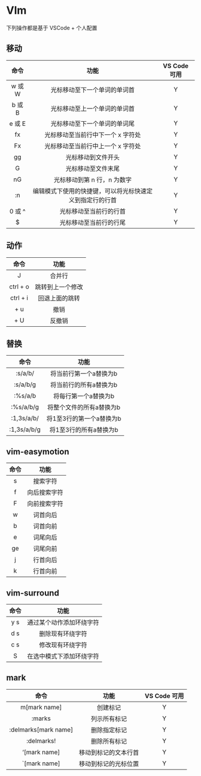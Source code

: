 # Vlm

下列操作都是基于 VSCode + 个人配置

## 移动

|  命令  |                           功能                           | VS Code 可用 |
| :----: | :------------------------------------------------------: | :----------: |
| w 或 W |               光标移动至下一个单词的单词首               |      Y       |
| b 或 B |               光标移动至上一个单词的单词首               |      Y       |
| e 或 E |               光标移动至下一个单词的单词尾               |      Y       |
|   fx   |            光标移动至当前行中下一个 x 字符处             |      Y       |
|   Fx   |            光标移动至当前行中上一个 x 字符处             |      Y       |
|   gg   |                    光标移动到文件开头                    |      Y       |
|   G    |                    光标移动至文件末尾                    |      Y       |
|   nG   |               光标移动到第 n 行，n 为数字                |      Y       |
|   :n   | 编辑模式下使用的快捷键，可以将光标快速定义到指定行的行首 |      Y       |
| 0 或 ^ |                  光标移动至当前行的行首                  |      Y       |
|   $    |                  光标移动至当前行的行尾                  |      Y       |

## 动作

|   命令   |       功能       |
| :------: | :--------------: |
|    J     |      合并行      |
| ctrl + o | 跳转到上一个修改 |
| ctrl + i |  回退上面的跳转  |
|   + u    |       撤销       |
|   + U    |      反撤销      |

## 替换

|    命令     |           功能           |
| :---------: | :----------------------: |
|   :s/a/b/   |  将当前行第一个a替换为b  |
|  :s/a/b/g   |  将当前行的所有a替换为b  |
|   :%s/a/b   |   将每行第一个a替换为b   |
|  :%s/a/b/g  | 将整个文件的所有a替换为b |
| :1,3s/a/b/  | 将1至3行的第一个a替换为b |
| :1,3s/a/b/g |  将1至3行的所有a替换为b  |

## vim-easymotion

| 命令 |     功能     |
| :--: | :----------: |
|  s   |   搜索字符   |
|  f   | 向后搜索字符 |
|  F   | 向前搜索字符 |
|  w   |   词首向后   |
|  b   |   词首向前   |
|  e   |   词尾向后   |
|  ge  |   词尾向前   |
|  j   |   行首向后   |
|  k   |   行首向前   |

## vim-surround

| 命令 |           功能           |
| :--: | :----------------------: |
| y s  | 通过某个动作添加环绕字符 |
| d s  |     删除现有环绕字符     |
| c s  |     修改现有环绕字符     |
|  S   | 在选中模式下添加环绕字符 |

## mark

|         命令         |         功能         | VS Code 可用 |
| :------------------: | :------------------: | :----------: |
|     m[mark name]     |       创建标记       |      Y       |
|        :marks        |     列示所有标记     |      Y       |
| :delmarks[mark name] |     删除指定标记     |      Y       |
|      :delmarks!      |     删除所有标记     |      Y       |
|     ‘[mark name]     | 移动到标记的文本行首 |      Y       |
|     `[mark name]     | 移动到标记的光标位置 |      Y       |